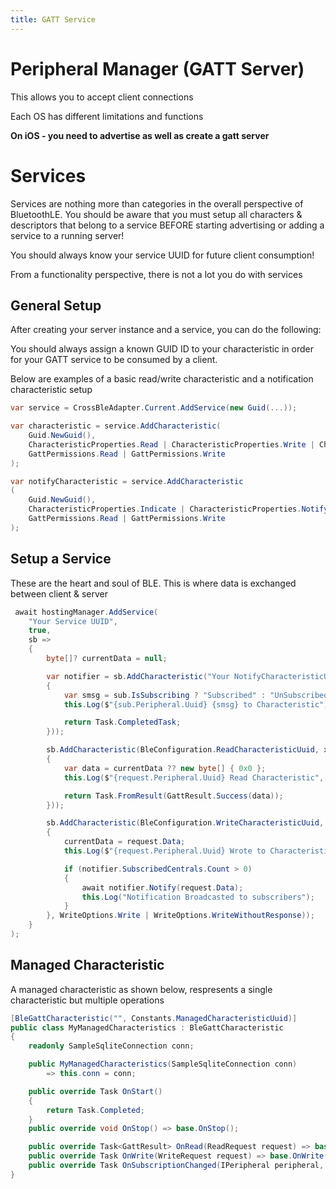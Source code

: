 ```yaml
---
title: GATT Service
---
```


# Peripheral Manager (GATT Server)

This allows you to accept client connections

Each OS has different limitations and functions

**On iOS - you need to advertise as well as create a gatt server**

# Services

Services are nothing more than categories in the overall perspective of BluetoothLE.  You should be aware that
you must setup all characters & descriptors that belong to a service BEFORE starting advertising or adding a service
to a running server!

You should always know your service UUID for future client consumption!

From a functionality perspective, there is not a lot you do with services

## General Setup

After creating your server instance and a service, you can do the following:

You should always assign a known GUID ID to your characteristic in order for your GATT service to be consumed by a client.

Below are examples of a basic read/write characteristic and a notification characteristic setup

```csharp
var service = CrossBleAdapter.Current.AddService(new Guid(...));

var characteristic = service.AddCharacteristic(
    Guid.NewGuid(),
    CharacteristicProperties.Read | CharacteristicProperties.Write | CharacteristicProperties.WriteWithoutResponse,
    GattPermissions.Read | GattPermissions.Write
);

var notifyCharacteristic = service.AddCharacteristic
(
    Guid.NewGuid(),
    CharacteristicProperties.Indicate | CharacteristicProperties.Notify,
    GattPermissions.Read | GattPermissions.Write
);

```

## Setup a Service

These are the heart and soul of BLE.  This is where data is exchanged between client & server

```csharp
 await hostingManager.AddService(
    "Your Service UUID",
    true,
    sb =>
    {
        byte[]? currentData = null;

        var notifier = sb.AddCharacteristic("Your NotifyCharacteristicUuid" , x => x.SetNotification(sub =>
        {
            var smsg = sub.IsSubscribing ? "Subscribed" : "UnSubscribed";
            this.Log($"{sub.Peripheral.Uuid} {smsg} to Characteristic");

            return Task.CompletedTask;
        }));

        sb.AddCharacteristic(BleConfiguration.ReadCharacteristicUuid, x => x.SetRead(request =>
        {
            var data = currentData ?? new byte[] { 0x0 };
            this.Log($"{request.Peripheral.Uuid} Read Characteristic", data);

            return Task.FromResult(GattResult.Success(data));
        }));

        sb.AddCharacteristic(BleConfiguration.WriteCharacteristicUuid, cb => cb.SetWrite(async request =>
        {
            currentData = request.Data;
            this.Log($"{request.Peripheral.Uuid} Wrote to Characteristic", request.Data);

            if (notifier.SubscribedCentrals.Count > 0)
            {
                await notifier.Notify(request.Data);
                this.Log("Notification Broadcasted to subscribers");
            }
        }, WriteOptions.Write | WriteOptions.WriteWithoutResponse));
    }
);

```


## Managed Characteristic

A managed characteristic as shown below, respresents a single characteristic but multiple operations

```csharp
[BleGattCharacteristic("", Constants.ManagedCharacteristicUuid)]
public class MyManagedCharacteristics : BleGattCharacteristic
{
    readonly SampleSqliteConnection conn;

    public MyManagedCharacteristics(SampleSqliteConnection conn)
        => this.conn = conn;

    public override Task OnStart()
    {
        return Task.Completed;
    }
    public override void OnStop() => base.OnStop();

    public override Task<GattResult> OnRead(ReadRequest request) => base.OnRead(request);
    public override Task OnWrite(WriteRequest request) => base.OnWrite(request);
    public override Task OnSubscriptionChanged(IPeripheral peripheral, bool subscribed) => base.OnSubscriptionChanged(peripheral, subscribed);
}

```